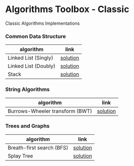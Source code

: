 # Algorithms Toolbox - Classic 
  
Classic Algorithms Implementations


### Common Data Structure

| algorithm | link | 
|---|---|
| Linked List (Singly) |  [solution](singly-linked-list) |
| Linked List (Doubly) |  [solution](doubly-linked-list) |
| Stack |  [solution](stack) |


### String Algorithms

| algorithm | link | 
|---|---|
| Burrows-Wheeler transform (BWT) |  [solution](bwt) |


### Trees and Graphs
| algorithm | link | 
|---|---|
| Breath-first search (BFS) |  [solution](bfs) |
| Splay Tree |  [solution](splay-tree) |